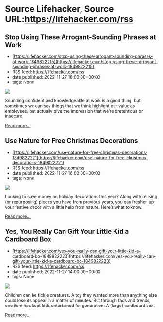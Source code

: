 # Source Lifehacker, Source URL:https://lifehacker.com/rss

## Stop Using These Arrogant-Sounding Phrases at Work
 - [https://lifehacker.com/stop-using-these-arrogant-sounding-phrases-at-work-1849822215](https://lifehacker.com/stop-using-these-arrogant-sounding-phrases-at-work-1849822215)
 - RSS feed: https://lifehacker.com/rss
 - date published: 2022-11-27 18:00:00+00:00
 - tags: None

<img src="https://i.kinja-img.com/gawker-media/image/upload/s---5cjGdr8--/c_fit,fl_progressive,q_80,w_636/b362aa75df7044a81789c0a8f05b4a53.jpg" /><p>Sounding confident and knowledgeable at work is a good thing, but sometimes we can say things that we think highlight our value as employees, but actually give the impression that we’re pretentious or insecure. </p><p><a href="https://lifehacker.com/stop-using-these-arrogant-sounding-phrases-at-work-1849822215">Read more...</a></p>

## Use Nature for Free Christmas Decorations
 - [https://lifehacker.com/use-nature-for-free-christmas-decorations-1849822221](https://lifehacker.com/use-nature-for-free-christmas-decorations-1849822221)
 - RSS feed: https://lifehacker.com/rss
 - date published: 2022-11-27 16:00:00+00:00
 - tags: None

<img src="https://i.kinja-img.com/gawker-media/image/upload/s--j1EnJZ4z--/c_fit,fl_progressive,q_80,w_636/4f9679d8daffc9815ce2f9372ba42bf2.jpg" /><p>Looking to save money on holiday decorations this year? Along with reusing (or repurposing) pieces you have from previous years, you can freshen up your festive decor with a little help from nature. Here’s what to know.</p><p><a href="https://lifehacker.com/use-nature-for-free-christmas-decorations-1849822221">Read more...</a></p>

## Yes, You Really Can Gift Your Little Kid a Cardboard Box
 - [https://lifehacker.com/yes-you-really-can-gift-your-little-kid-a-cardboard-bo-1849822223](https://lifehacker.com/yes-you-really-can-gift-your-little-kid-a-cardboard-bo-1849822223)
 - RSS feed: https://lifehacker.com/rss
 - date published: 2022-11-27 14:00:00+00:00
 - tags: None

<img src="https://i.kinja-img.com/gawker-media/image/upload/s--dxxHodzb--/c_fit,fl_progressive,q_80,w_636/d094a6cce3be0f4ffd14b2c95b36bada.jpg" /><p>Children can be fickle creatures. A toy they wanted more than anything else could lose its appeal in a matter of minutes. But through fads and trends, one item has kept kids entertained for generation: A (large) cardboard box.</p><p><a href="https://lifehacker.com/yes-you-really-can-gift-your-little-kid-a-cardboard-bo-1849822223">Read more...</a></p>
